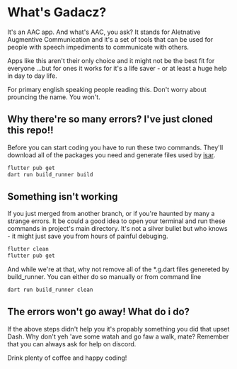 # What's Gadacz?

It's an AAC app. 
And what's AAC, you ask? It stands for Aletnative Augmentive Communication and it's a set of tools that can be used for people with speech impediments to communicate with others.

Apps like this aren't their only choice and it might not be the best fit for everyone
...but for ones it works for it's a life saver - or at least a huge help in day to day life. 

For primary english speaking people reading this. Don't worry about prouncing the name. You won't.

## Why there're so many errors? I've just cloned this repo!!

Before you can start coding you have to run these two commands. They'll download all of the packages you need and generate files used by [isar](https://isar.dev/tutorials/quickstart.html#_3-run-code-generator).

```bash
flutter pub get
dart run build_runner build
```

## Something isn't working

If you just merged from another branch, or if you're haunted by many a strange errors. It be could a good idea to open your terminal and run these commands in project's main directory. It's not a silver bullet but who knows - it might just save you from hours of painful debuging.

```bash
flutter clean
flutter pub get
```

And while we're at that, why not remove all of the *.g.dart files genereted by build_runner. You can either do so manually or from command line

```bash
dart run build_runner clean
```


## The errors won't go away! What do i do?

If the above steps didn't help you it's propably something you did that upset Dash. Why don't yeh 'ave some watah and go faw a walk, mate? Remember that you can always ask for help on discord.


Drink plenty of coffee and happy coding!
